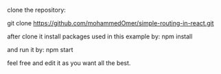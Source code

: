 clone the repository:

git clone https://github.com/mohammedOmer/simple-routing-in-react.git 

after clone it install packages used in this example by:
npm install

and run it by:
npm start

feel free and edit it as you want all the best.
